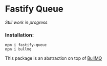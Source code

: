 # Fastify Queue

_Still work in progress_

### Installation:

```
npm i fastify-queue
npm i bullmq
```

This package is an abstraction on top of [BullMQ](https://github.com/taskforcesh/bullmq)
